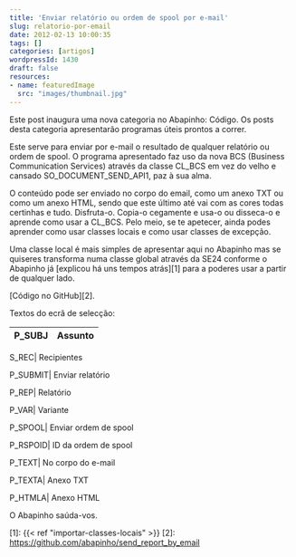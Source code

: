 ```yaml
---
title: 'Enviar relatório ou ordem de spool por e-mail'
slug: relatorio-por-email
date: 2012-02-13 10:00:35
tags: []
categories: [artigos]
wordpressId: 1430
draft: false
resources:
- name: featuredImage
  src: "images/thumbnail.jpg"
---
```

Este post inaugura uma nova categoria no Abapinho: Código. Os posts desta categoria apresentarão programas úteis prontos a correr.

Este serve para enviar por e-mail o resultado de qualquer relatório ou ordem de spool. O programa apresentado faz uso da nova BCS (Business Communication Services) através da classe CL_BCS em vez do velho e cansado SO_DOCUMENT_SEND_API1, paz à sua alma.

O conteúdo pode ser enviado no corpo do email, como um anexo TXT ou como um anexo HTML, sendo que este último até vai com as cores todas certinhas e tudo. Disfruta-o. Copia-o cegamente e usa-o ou disseca-o e aprende como usar a CL_BCS. Pelo meio, se te apetecer, ainda podes aprender como usar classes locais e como usar classes de excepção.

<!--more-->

Uma classe local é mais simples de apresentar aqui no Abapinho mas se quiseres transforma numa classe global através da SE24 conforme o Abapinho já [explicou há uns tempos atrás][1] para a poderes usar a partir de qualquer lado.

[Código no GitHub][2].

Textos do ecrã de selecção:

P_SUBJ| Assunto
---|---

S_REC| Recipientes

P_SUBMIT| Enviar relatório

P_REP| Relatório

P_VAR| Variante

P_SPOOL| Enviar ordem de spool

P_RSPOID| ID da ordem de spool

P_TEXT| No corpo do e-mail

P_TEXTA| Anexo TXT

P_HTMLA| Anexo HTML

O Abapinho saúda-vos.

   [1]: {{< ref "importar-classes-locais" >}}
   [2]: https://github.com/abapinho/send_report_by_email
